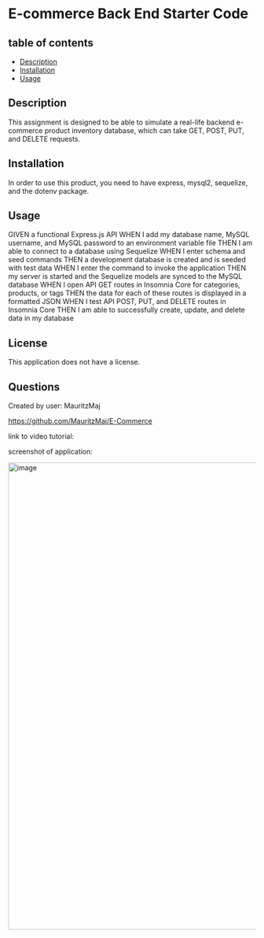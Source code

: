 # E-commerce Back End Starter Code


## table of contents
* [Description](#description)
* [Installation](#installation)
* [Usage](#usage)


## <a name="description"></a>Description

This assignment is designed to be able to simulate a real-life backend e-commerce product inventory database, which can take GET, POST, PUT, and DELETE requests.

## <a name="installation"></a>Installation

In order to use this product, you need to have express, mysql2, sequelize, and the dotenv package.

## <a name="usage"></a>Usage

GIVEN a functional Express.js API
WHEN I add my database name, MySQL username, and MySQL password to an environment variable file
THEN I am able to connect to a database using Sequelize
WHEN I enter schema and seed commands
THEN a development database is created and is seeded with test data
WHEN I enter the command to invoke the application
THEN my server is started and the Sequelize models are synced to the MySQL database
WHEN I open API GET routes in Insomnia Core for categories, products, or tags
THEN the data for each of these routes is displayed in a formatted JSON
WHEN I test API POST, PUT, and DELETE routes in Insomnia Core
THEN I am able to successfully create, update, and delete data in my database


## <a name="license"></a>License 

This application does not have a license.

## <a name="questions"></a>Questions

Created by user: MauritzMaj

https://github.com/MauritzMaj/E-Commerce

link to video tutorial: 

screenshot of application:

<img width="949" alt="image" src="https://user-images.githubusercontent.com/105758175/218779608-02baa094-9a2c-4290-b913-64004649afda.png">




